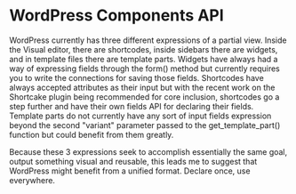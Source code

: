 # WordPress Components API

WordPress currently has three different expressions of a partial view. Inside the Visual editor, there are shortcodes, inside sidebars there are widgets, and in template files there are template parts. Widgets have always had a way of expressing fields through the form() method but currently requires you to write the connections for saving those fields. Shortcodes have always accepted attributes as their input but with the recent work on the Shortcake plugin being recommended for core inclusion, shortcodes go a step further and have their own fields API for declaring their fields. Template parts do not currently have any sort of input fields expression beyond the second "variant" parameter passed to the get_template_part() function but could benefit from them greatly.

Because these 3 expressions seek to accomplish essentially the same goal, output something visual and reusable, this leads me to suggest that WordPress might benefit from a unified format. Declare once, use everywhere.
